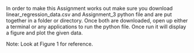 In order to make this Assignment works out make sure you download linear_regression_data.csv
and Assignment_3 python file and are put together in a folder or directory. 
Once both are downloaded, open up either a terminal or any applications to run the python file.
Once run it will display a figure and plot the given data.

Note: Look at Figure 1 for reference.
